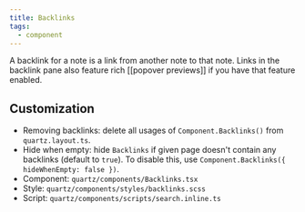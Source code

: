 ```yaml
---
title: Backlinks
tags:
  - component
---
```


A backlink for a note is a link from another note to that note. Links in the backlink pane also feature rich [[popover previews]] if you have that feature enabled.

## Customization

- Removing backlinks: delete all usages of `Component.Backlinks()` from `quartz.layout.ts`.
- Hide when empty: hide `Backlinks` if given page doesn't contain any backlinks (default to `true`). To disable this, use `Component.Backlinks({ hideWhenEmpty: false })`.
- Component: `quartz/components/Backlinks.tsx`
- Style: `quartz/components/styles/backlinks.scss`
- Script: `quartz/components/scripts/search.inline.ts`

